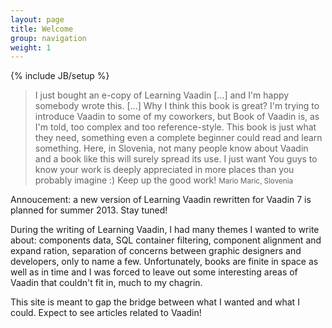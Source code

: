 ```yaml
---
layout: page
title: Welcome
group: navigation
weight: 1
---
```


{% include JB/setup %}

>I just bought an e-copy of Learning Vaadin [...] and I'm happy somebody wrote this. [...] Why I think this book is great? I'm trying to introduce Vaadin to some of my coworkers, but Book of Vaadin is, as I'm told, too complex and too reference-style. This book is just what they need, something even a complete beginner could read and learn something. Here, in Slovenia, not many people know about Vaadin and a book like this will surely spread its use. I just want You guys to know your work is deeply appreciated in more places than you probably imagine :) Keep up the good work!
<small>Mario Maric, Slovenia</small>

<p class="lead">Annoucement: a new version of Learning Vaadin rewritten for Vaadin 7 is planned for summer 2013. Stay tuned!

During the writing of Learning Vaadin, I had many themes I wanted to write about: components data, SQL container filtering, component alignment and expand ration, separation of concerns between graphic designers and developers, only to name a few. Unfortunately, books are finite in space as well as in time and I was forced to leave out some interesting areas of Vaadin that couldn't fit in, much to my chagrin.

This site is meant to gap the bridge between what I wanted and what I could. Expect to see articles related to Vaadin!
